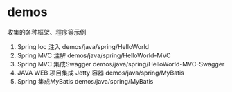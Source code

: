 # demos
收集的各种框架、程序等示例

1. Spring Ioc 注入 demos/java/spring/HelloWorld
2. Spring MVC 注解 demos/java/spring/HelloWorld-MVC
3. Spring MVC 集成Swagger demos/java/spring/HelloWorld-MVC-Swagger
4. JAVA WEB 项目集成 Jetty 容器  demos/java/spring/MyBatis
5. Spring 集成MyBatis demos/java/spring/MyBatis